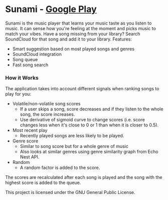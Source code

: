# Sunami - [Google Play](https://play.google.com/store/apps/details?id=com.wojtechnology.sunami&hl=en)

Sunami is the music player that learns your music taste as you listen to music. It can sense how you're feeling at the moment and picks music to match your vibes. Have a song missing from your library? Search SoundCloud for that song and add it to your library.
Features:
- Smart suggestion based on most played songs and genres
- SoundCloud integration
- Song queue
- Fast song search

### How it Works
The application takes into account different signals when ranking songs to play for you:
- Volatile/non-volatile song scores
  - If a user skips a song, score decreases and if they listen to the whole song, the score increases.
  - Use derivative of sigmoid curve to change scores (i.e. score changes less when it's close to 0 or 1 than when it is closer to 0.5).
- Most recent play
  - Recently played songs are less likely to be played.
- Genre score
  - Similar to song score but for a whole genre of music
  - Also looks at similar genres using genre similarity graph from Echo Nest API.
- Random
  - A random factor is added to the score.

The scores are recalculated after each song is played and the song with the highest score is added to the queue.

This project is licensed under the GNU General Public License.
